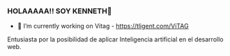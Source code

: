 ### HOLAAAAA!! SOY KENNETH👋

- 🔭 I’m currently working on Vitag - https://tligent.com/ViTAG

Entusiasta por la posibilidad de aplicar Inteligencia artificial en el desarrollo web.

<!--
**polopopeye/polopopeye** is a ✨ _special_ ✨ repository because its `README.md` (this file) appears on your GitHub profile.

Here are some ideas to get you started:

- 🔭 I’m currently working on ...
- 🌱 I’m currently learning ...
- 👯 I’m looking to collaborate on ...
- 🤔 I’m looking for help with ...
- 💬 Ask me about ...
- 📫 How to reach me: ...
- 😄 Pronouns: ...
- ⚡ Fun fact: ...
-->
